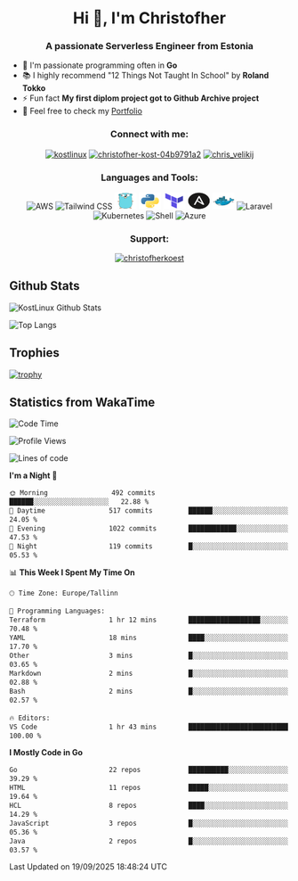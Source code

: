 <h1 align="center">Hi 👋, I'm Christofher</h1>
<h3 align="center">A passionate Serverless Engineer from Estonia</h3>

* :book: I'm passionate programming often in **Go**
* :books: I highly recommend "12 Things Not Taught In School" by **Roland Tokko**
* ⚡ Fun fact **My first diplom project got to Github Archive project**
* :briefcase: Feel free to check my [Portfolio](https://kostlinux.github.io/Portfolio)

<h3 align="center">Connect with me:</h3>
<p align="center">
<a href="https://codepen.io/kostlinux" target="blank"><img align="center" src="https://raw.githubusercontent.com/rahuldkjain/github-profile-readme-generator/master/src/images/icons/Social/codepen.svg" alt="kostlinux" height="30" width="40" /></a>
<a href="https://linkedin.com/in/christofher-kost-04b9791a2" target="blank"><img align="center" src="https://raw.githubusercontent.com/rahuldkjain/github-profile-readme-generator/master/src/images/icons/Social/linked-in-alt.svg" alt="christofher-kost-04b9791a2" height="30" width="40" /></a>
<a href="https://instagram.com/chris_velikij" target="blank"><img align="center" src="https://raw.githubusercontent.com/rahuldkjain/github-profile-readme-generator/master/src/images/icons/Social/instagram.svg" alt="chris_velikij" height="30" width="40" /></a>

<h3 align="center">Languages and Tools:</h3>
<p align="center">
    <img src="https://cdn.jsdelivr.net/gh/devicons/devicon@latest/icons/amazonwebservices/amazonwebservices-original-wordmark.svg" alt="AWS" height="30" width="40" />
    <img src="https://cdn.jsdelivr.net/gh/devicons/devicon@latest/icons/tailwindcss/tailwindcss-original.svg" alt="Tailwind CSS" height="30" width="40" />
    <img src="https://raw.githubusercontent.com/devicons/devicon/master/icons/go/go-original.svg" alt="Go" height="30" width="40" />
    <img src="https://raw.githubusercontent.com/devicons/devicon/master/icons/python/python-original.svg" alt="Python" height="30" width="40" />
    <img src="https://raw.githubusercontent.com/devicons/devicon/master/icons/terraform/terraform-original.svg" alt="Terraform" height="30" width="40" />
    <img src="https://raw.githubusercontent.com/devicons/devicon/master/icons/ansible/ansible-original.svg" alt="Ansible" height="30" width="40" />
    <img src="https://raw.githubusercontent.com/devicons/devicon/master/icons/docker/docker-original.svg" alt="Docker" height="30" width="40" />
    <img src="https://cdn.jsdelivr.net/gh/devicons/devicon@latest/icons/laravel/laravel-plain.svg" alt="Laravel" height="30" width="40" />
    <img src="https://cdn.jsdelivr.net/gh/devicons/devicon@latest/icons/kubernetes/kubernetes-plain.svg" alt="Kubernetes" height="30" width="40" />
    <img src="https://cdn.jsdelivr.net/gh/devicons/devicon@latest/icons/bash/bash-original.svg" alt="Shell" height="30" width="40" />
    <img src="https://cdn.jsdelivr.net/gh/devicons/devicon@latest/icons/azure/azure-original.svg" alt="Azure" height="30" width="40" />
</p>

<h3 align="center">Support:</h3>

<p align="center">
  <a href="https://www.buymeacoffee.com/christofherkoest">
    <img src="https://cdn.buymeacoffee.com/buttons/v2/default-yellow.png" height="50" width="210" alt="christofherkoest" />
  </a>
</p>

## Github Stats

![KostLinux Github Stats](https://github-readme-stats.vercel.app/api?username=KostLinux&show_icons=true&theme=dark)

![Top Langs](https://github-readme-stats.vercel.app/api/top-langs/?username=KostLinux&layout=compact&theme=dark)

## Trophies

[![trophy](https://github-profile-trophy.vercel.app/?username=KostLinux&theme=onedark&rank=SECRET,SSS,SS,S,AAA,AA,A,B)](https://github-profile-trophy.vercel.app/?username=KostLinux&theme=onedark&rank=S,AAA)

## Statistics from WakaTime

<!--START_SECTION:waka-->
![Code Time](http://img.shields.io/badge/Code%20Time-785%20hrs%2049%20mins-blue)

![Profile Views](http://img.shields.io/badge/Profile%20Views-0-blue)

![Lines of code](https://img.shields.io/badge/From%20Hello%20World%20I%27ve%20Written-543.3%20thousand%20lines%20of%20code-blue)

**I'm a Night 🦉** 

```text
🌞 Morning                492 commits         ██████░░░░░░░░░░░░░░░░░░░   22.88 % 
🌆 Daytime                517 commits         ██████░░░░░░░░░░░░░░░░░░░   24.05 % 
🌃 Evening                1022 commits        ████████████░░░░░░░░░░░░░   47.53 % 
🌙 Night                  119 commits         █░░░░░░░░░░░░░░░░░░░░░░░░   05.53 % 
```


📊 **This Week I Spent My Time On** 

```text
🕑︎ Time Zone: Europe/Tallinn

💬 Programming Languages: 
Terraform                1 hr 12 mins        ██████████████████░░░░░░░   70.48 % 
YAML                     18 mins             ████░░░░░░░░░░░░░░░░░░░░░   17.70 % 
Other                    3 mins              █░░░░░░░░░░░░░░░░░░░░░░░░   03.65 % 
Markdown                 2 mins              █░░░░░░░░░░░░░░░░░░░░░░░░   02.88 % 
Bash                     2 mins              █░░░░░░░░░░░░░░░░░░░░░░░░   02.57 % 

🔥 Editors: 
VS Code                  1 hr 43 mins        █████████████████████████   100.00 % 
```

**I Mostly Code in Go** 

```text
Go                       22 repos            ██████████░░░░░░░░░░░░░░░   39.29 % 
HTML                     11 repos            █████░░░░░░░░░░░░░░░░░░░░   19.64 % 
HCL                      8 repos             ████░░░░░░░░░░░░░░░░░░░░░   14.29 % 
JavaScript               3 repos             █░░░░░░░░░░░░░░░░░░░░░░░░   05.36 % 
Java                     2 repos             █░░░░░░░░░░░░░░░░░░░░░░░░   03.57 % 
```




 Last Updated on 19/09/2025 18:48:24 UTC
<!--END_SECTION:waka-->
